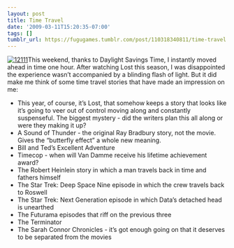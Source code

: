 ```yaml
---
layout: post
title: Time Travel
date: '2009-03-11T15:20:35-07:00'
tags: []
tumblr_url: https://fugugames.tumblr.com/post/110318340811/time-travel
---
```

[![12111](http://itshardtofondlepenguins.com/wp-content/uploads/2009/03/12111.jpg "12111")](http://wordseye.com/view-picture?sid=12111)This weekend, thanks to Daylight Savings Time, I instantly moved ahead in time one hour. After watching Lost this season, I was disappointed the experience wasn’t accompanied by a blinding flash of light. But it did make me think of some time travel stories that have made an impression on me:

- This year, of course, it’s Lost, that somehow keeps a story that looks like it’s going to veer out of control moving along and constantly suspenseful. The biggest mystery - did the writers plan this all along or were they making it up?
- A Sound of Thunder - the original Ray Bradbury story, not the movie. Gives the “butterfly effect” a whole new meaning.
- Bill and Ted’s Excellent Adventure
- Timecop - when will Van Damme receive his lifetime achievement award?
- The Robert Heinlein story in which a man travels back in time and fathers himself
- The Star Trek: Deep Space Nine episode in which the crew travels back to Roswell
- The Star Trek: Next Generation episode in which Data’s detached head is unearthed
- The Futurama episodes that riff on the previous three
- The Terminator
- The Sarah Connor Chronicles - it’s got enough going on that it deserves to be separated from the movies
